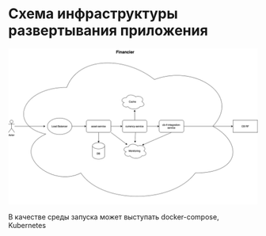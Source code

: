 # Схема инфраструктуры развертывания приложения

![Infrastructure](img/financier.drawio.png)

В качестве среды запуска может выступать docker-compose, Kubernetes
